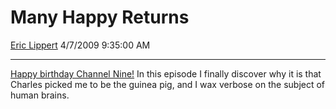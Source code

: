 <div id="page">

# Many Happy Returns

[Eric Lippert](https://social.msdn.microsoft.com/profile/Eric%20Lippert) 4/7/2009 9:35:00 AM

-----

<div id="content">

<div class="mine">

[Happy birthday Channel Nine\!](https://channel9.msdn.com/tags/C9+Turns+5/) In this episode I finally discover why it is that Charles picked me to be the guinea pig, and I wax verbose on the subject of human brains.

 

</div>

</div>

</div>

